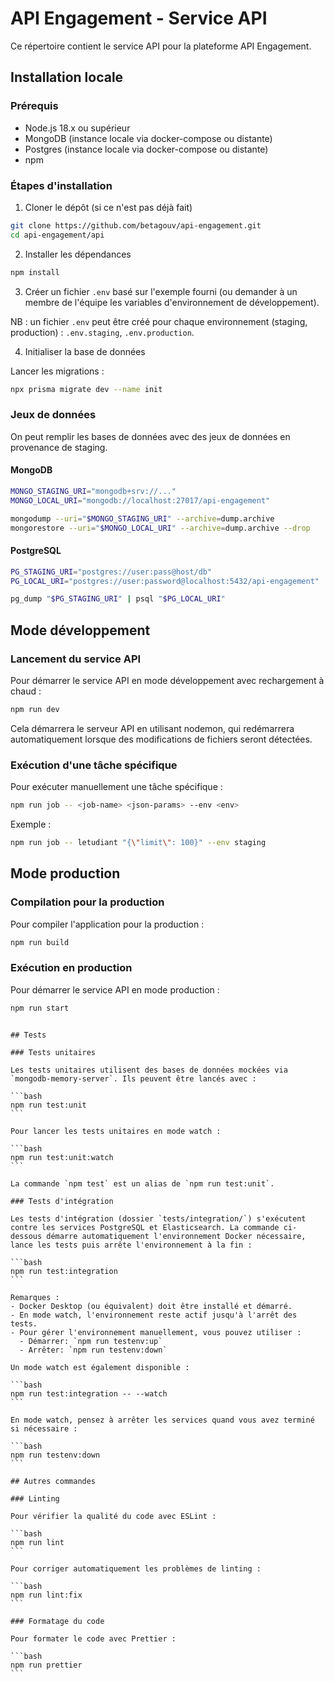 # API Engagement - Service API

Ce répertoire contient le service API pour la plateforme API Engagement.

## Installation locale

### Prérequis

- Node.js 18.x ou supérieur
- MongoDB (instance locale via docker-compose ou distante)
- Postgres (instance locale via docker-compose ou distante)
- npm

### Étapes d'installation

1. Cloner le dépôt (si ce n'est pas déjà fait)

```bash
git clone https://github.com/betagouv/api-engagement.git
cd api-engagement/api
```

2. Installer les dépendances

```bash
npm install
```

3. Créer un fichier `.env` basé sur l'exemple fourni (ou demander à un membre de l'équipe les variables d'environnement de développement).

NB : un fichier `.env` peut être créé pour chaque environnement (staging, production) : `.env.staging`, `.env.production`.

4. Initialiser la base de données

Lancer les migrations :

```bash
npx prisma migrate dev --name init
```

### Jeux de données

On peut remplir les bases de données avec des jeux de données en provenance de staging.

#### MongoDB

```bash
MONGO_STAGING_URI="mongodb+srv://..."
MONGO_LOCAL_URI="mongodb://localhost:27017/api-engagement"

mongodump --uri="$MONGO_STAGING_URI" --archive=dump.archive
mongorestore --uri="$MONGO_LOCAL_URI" --archive=dump.archive --drop
```

#### PostgreSQL

```bash
PG_STAGING_URI="postgres://user:pass@host/db"
PG_LOCAL_URI="postgres://user:password@localhost:5432/api-engagement"

pg_dump "$PG_STAGING_URI" | psql "$PG_LOCAL_URI"
```

## Mode développement

### Lancement du service API

Pour démarrer le service API en mode développement avec rechargement à chaud :

```bash
npm run dev
```

Cela démarrera le serveur API en utilisant nodemon, qui redémarrera automatiquement lorsque des modifications de fichiers seront détectées.

### Exécution d'une tâche spécifique

Pour exécuter manuellement une tâche spécifique :

```bash
npm run job -- <job-name> <json-params> --env <env>
```

Exemple :

```bash
npm run job -- letudiant "{\"limit\": 100}" --env staging
```

## Mode production

### Compilation pour la production

Pour compiler l'application pour la production :

```bash
npm run build
```

### Exécution en production

Pour démarrer le service API en mode production :

```bash
npm run start
```

````

## Tests

### Tests unitaires

Les tests unitaires utilisent des bases de données mockées via `mongodb-memory-server`. Ils peuvent être lancés avec :

```bash
npm run test:unit
```

Pour lancer les tests unitaires en mode watch :

```bash
npm run test:unit:watch
```

La commande `npm test` est un alias de `npm run test:unit`.

### Tests d'intégration

Les tests d'intégration (dossier `tests/integration/`) s'exécutent contre les services PostgreSQL et Elasticsearch. La commande ci-dessous démarre automatiquement l'environnement Docker nécessaire, lance les tests puis arrête l'environnement à la fin :

```bash
npm run test:integration
```

Remarques :
- Docker Desktop (ou équivalent) doit être installé et démarré.
- En mode watch, l'environnement reste actif jusqu'à l'arrêt des tests.
- Pour gérer l'environnement manuellement, vous pouvez utiliser :
  - Démarrer: `npm run testenv:up`
  - Arrêter: `npm run testenv:down`

Un mode watch est également disponible :

```bash
npm run test:integration -- --watch
```

En mode watch, pensez à arrêter les services quand vous avez terminé si nécessaire :

```bash
npm run testenv:down
```

## Autres commandes

### Linting

Pour vérifier la qualité du code avec ESLint :

```bash
npm run lint
```

Pour corriger automatiquement les problèmes de linting :

```bash
npm run lint:fix
```

### Formatage du code

Pour formater le code avec Prettier :

```bash
npm run prettier
```
````
